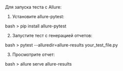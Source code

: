Для запуска теста с Allure:

1. Установите allure-pytest:

bash > pip install allure-pytest

2. Запустите тест с генерацией отчетов:

bash > pytest --alluredir=allure-results your_test_file.py

3. Просмотрите отчет:

bash > allure serve allure-results